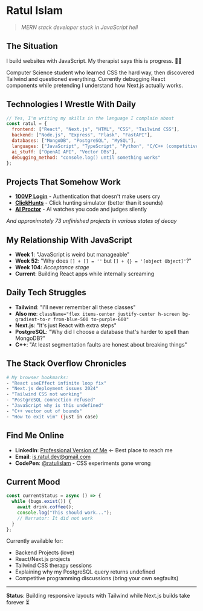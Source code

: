 # Ratul Islam

> *MERN stack developer stuck in JavaScript hell*

## The Situation
I build websites with JavaScript. My therapist says this is progress. 🤷‍♂️

Computer Science student who learned CSS the hard way, then discovered Tailwind and questioned everything. Currently debugging React components while pretending I understand how Next.js actually works.

## Technologies I Wrestle With Daily
```javascript
// Yes, I'm writing my skills in the language I complain about
const ratul = {
  frontend: ["React", "Next.js", "HTML", "CSS", "Tailwind CSS"],
  backend: ["Node.js", "Express", "Flask", "FastAPI"],
  databases: ["MongoDB", "PostgreSQL", "MySQL"],
  languages: ["JavaScript", "TypeScript", "Python", "C/C++ (competitive programming)"],
  ai_stuff: ["OpenAI API", "Vector DBs"],
  debugging_method: "console.log() until something works"
};
```

## Projects That Somehow Work
- **[100VP Login](https://login.100vp.com)** - Authentication that doesn't make users cry
- **[ClickHunts](https://clickhunts.com)** - Click hunting simulator (better than it sounds)
- **[AI Proctor](https://aiproctor.daffodilglobal.ai)** - AI watches you code and judges silently

*And approximately 73 unfinished projects in various states of decay*

## My Relationship With JavaScript
- **Week 1**: "JavaScript is weird but manageable"
- **Week 52**: "Why does `[] + [] = ''` but `[] + {} = '[object Object]'`?"
- **Week 104**: *Acceptance stage*
- **Current**: Building React apps while internally screaming

## Daily Tech Struggles
- **Tailwind**: "I'll never remember all these classes"
- **Also me**: `className="flex items-center justify-center h-screen bg-gradient-to-r from-blue-500 to-purple-600"`
- **Next.js**: "It's just React with extra steps"
- **PostgreSQL**: "Why did I choose a database that's harder to spell than MongoDB?"
- **C++**: "At least segmentation faults are honest about breaking things"

## The Stack Overflow Chronicles
```bash
# My browser bookmarks:
- "React useEffect infinite loop fix"
- "Next.js deployment issues 2024"
- "Tailwind CSS not working"
- "PostgreSQL connection refused"
- "JavaScript why is this undefined"
- "C++ vector out of bounds"
- "How to exit vim" (just in case)
```

## Find Me Online
- **LinkedIn**: [Professional Version of Me](https://bd.linkedin.com/in/dev-ratul-islam) ← Best place to reach me
- **Email**: is.ratul.dev@gmail.com
- **CodePen**: [@ratulislam](https://codepen.io/ratulislam) - CSS experiments gone wrong

## Current Mood
```javascript
const currentStatus = async () => {
  while (bugs.exist()) {
    await drink.coffee();
    console.log("This should work...");
    // Narrator: It did not work
  }
};
```

Currently available for:
- Backend Projects (love)
- React/Next.js projects
- Tailwind CSS therapy sessions
- Explaining why my PostgreSQL query returns undefined
- Competitive programming discussions (bring your own segfaults)

---

**Status**: Building responsive layouts with Tailwind while Next.js builds take forever ⏳
